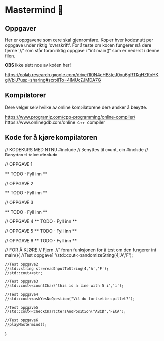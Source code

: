 # Mastermind 🧠

## Oppgaver
Her er oppgavene som dere skal gjennomføre. Kopier hver kodesnutt per oppgave under riktig 'overskrift'. 
For å teste om koden fungerer må dere fjerne '//' som står foran riktig oppgave i "int main()" som er nederst i denne filen. 

<b> OBS </b> ikke slett noe av koden her! 

https://colab.research.google.com/drive/1l0N4cHB5teJ0xu6gRTKqHZKoHKgiVblJ?usp=sharing#scrollTo=4lMUcZJMDA7G

## Kompilatorer 
Dere velger selv hvilke av online kompilatorene dere ønsker å benytte. 

https://www.programiz.com/cpp-programming/online-compiler/
https://www.onlinegdb.com/online_c++_compiler

## Kode for å kjøre kompilatoren

// KODEKURS MED NTNU
#include <iostream>     // Benyttes til count, cin
#include <string>       // Benyttes til tekst
#include <local>

// OPPGAVE 1

** TODO - Fyll inn **

// OPPGAVE 2

** TODO - Fyll inn **

// OPPGAVE 3

** TODO - Fyll inn **
    
// OPPGAVE 4
** TODO - Fyll inn **
    
// OPPGAVE 5
** TODO - Fyll inn **
    
// OPPGAVE 6 
** TODO - Fyll inn **
    
    
// FOR Å KJØRE
// Fjern '//' foran funksjonen for å test om den fungerer
int main(){
    //Test oppgave1
    //std::cout<<randomizeString(4,'A','F');

    //Test oppgave2
    //std::string str=readInputToString(4,'A','F');
    //std::cout<<str;

    //Test oppgave3
    //std::cout<<countChar("this is a line with 5 i",'i');

    //Test oppgave4
    //std::cout<<askYesNoQuestion("Vil du fortsette spillet?");

    //Test oppgave5
    //std::cout<<checkCharactersAndPosition("ABCD","FECA");

    //Test oppgave6
    //playMastermind();

}
